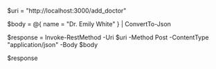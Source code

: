 $uri = "http://localhost:3000/add_doctor"


$body = @{
    name = "Dr. Emily White"
} | ConvertTo-Json

$response = Invoke-RestMethod -Uri $uri -Method Post -ContentType "application/json" -Body $body


$response
